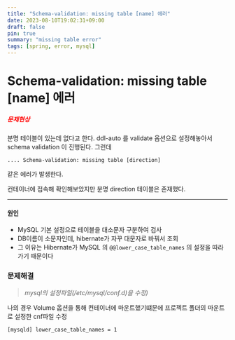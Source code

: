 ```yaml
---
title: "Schema-validation: missing table [name] 에러"
date: 2023-08-10T19:02:31+09:00
draft: false
pin: true 
summary: "missing table error"
tags: [spring, error, mysql]
---
```


# Schema-validation: missing table [name] 에러

##### <span style="color:red">문제현상</span>

분명 테이블이 있는데 없다고 한다.
ddl-auto 를 validate 옵션으로 설정해놓아서 schema validation 이 진행된다.
그런데 
```
.... Schema-validation: missing table [direction]
```
같은 에러가 발생한다.

컨테이너에 접속해 확인해보았지만 분명 direction 테이블은 존재했다.


---


#### 원인

- MySQL 기본 설정으로 테이블을 대소문자 구분하여 검사
- DB이름이 소문자인데, hibernate가 자꾸 대문자로 바꿔서 조회
-  그 이유는 Hibernate가 MySQL 의 `@@lower_case_table_names` 의 설정을 따라가기 때문이다

### 문제해결

>_mysql의 설정파일(/etc/mysql/conf.d)을 수정)_
>
  나의 경우 Volume 옵션을 통해 컨테이너에 마운트했기떄문에 프로젝트 폴더의 마운트로 설정한 cnf파일 수정
```
[mysqld] lower_case_table_names = 1
```
>